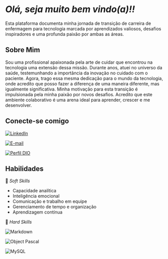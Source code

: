   # *Olá, seja muito bem vindo(a)!!*

   Esta plataforma documenta minha jornada de transição de carreira de enfermagem para tecnologia marcada por aprendizados valiosos, desafios inspiradores e uma profunda paixão por ambas as áreas.

  ## Sobre Mim
   Sou uma profissional apaixonada pela arte de cuidar que encontrou na tecnologia uma extensão dessa missão. Durante anos, atuei no universo da saúde, testemunhando a importância da inovação no cuidado com o paciente. Agora, trago essa mesma dedicação para o mundo da tecnologia, onde acredito que posso fazer a diferença de uma maneira diferente, mas igualmente significativa. Minha motivação para esta transição é impulsionada pela minha paixão por novos desafios. Acredito que este ambiente colaborativo é uma arena ideal para aprender, crescer e me desenvolver.

  ## Conecte-se comigo
  [![LinkedIn](https://img.shields.io/badge/LinkedIn-000?style=for-the-badge&logo=linkedin&logoColor=0E76A8)](https://www.linkedin.com/in/jessica-souza03/)

  [![E-mail](https://img.shields.io/badge/-Email-000?style=for-the-badge&logo=microsoft-gmailk&logoColor=007BFF)](mailto:jessicassouza.web@gmail.com)

  [![Perfil DIO](https://img.shields.io/badge/Perfil-DIO-000?style=for-the-badge&logo=&logoColor=white)](+/https://web.dio.me/users/jessicassouza_web)

  ## Habilidades

  📌 *Soft Skills* 

  * Capacidade analítica
  * Inteligência emocional
  * Comunicação e trabalho em equipe
  * Gerenciamento de tempo e organização
  * Aprendizagem contínua


  📌 *Hard Skills* 

![Markdown](https://img.shields.io/badge/Markdown-000?style=for-the-badge&logo=markdown)

![Object Pascal](https://img.shields.io/badge/Object-Pascal-000?style=for-the-badge&logo=&logoColor=777884)

![MySQL](https://img.shields.io/badge/MySQL-000?style=for-the-badge&logo=mysql&logoColor=005C84)



